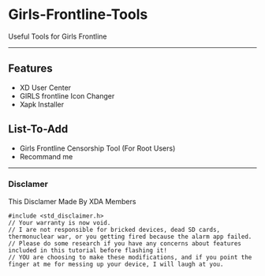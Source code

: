 # Girls-Frontline-Tools
Useful Tools for Girls Frontline

--------------------------

## Features
 - XD User Center
 - GIRLS frontline Icon Changer
 - Xapk Installer

## List-To-Add
 - Girls Frontline Censorship Tool
(For Root Users) 
 - Recommand me

---------------------------

### Disclamer
This Disclamer Made By XDA Members

    #include <std_disclaimer.h> 
    // Your warranty is now void.
    // I are not responsible for bricked devices, dead SD cards, thermonuclear war, or you getting fired because the alarm app failed. 
    // Please do some research if you have any concerns about features included in this tutorial before flashing it! 
    // YOU are choosing to make these modifications, and if you point the finger at me for messing up your device, I will laugh at you.
